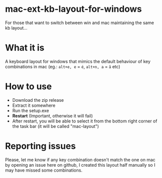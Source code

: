 # mac-ext-kb-layout-for-windows
For those that want to switch between win and mac maintaining the same kb layout...

# What it is

A keyboard layout for windows that mimics the default behaviour of key combinations in mac (eg.: `alt+e, e` = `é`, `alt+n, a` = `ã` etc)

# How to use

- Download the zip release
- Extract it somewhere
- Run the setup.exe
- __Restart__ (Important, otherwise it will fail)
- After restart, you will be able to select it from the bottom right corner of the task bar (it will be called "mac-layout")

# Reporting issues

Please, let me know if any key combination doesn't match the one on mac by opening an issue here on github, I created this layout half manually so I may have missed some combinations.
